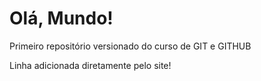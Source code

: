 # Olá, Mundo!
 Primeiro repositório versionado do curso de GIT e GITHUB

Linha adicionada diretamente pelo site!
